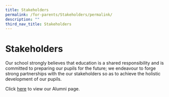 ```yaml
---
title: Stakeholders
permalink: /for-parents/Stakeholders/permalink/
description: ""
third_nav_title: Stakeholders
---
```

Stakeholders
============

Our school strongly believes that education is a shared responsibility and is committed to preparing our pupils for the future; we endeavour to forge strong partnerships with the our stakeholders so as to achieve the holistic development of our pupils.


Click [here](https://corporationpri-moe-edu-sg-admin.cwp.sg/for-parents/stakeholders/alumni) to view our Alumni page.